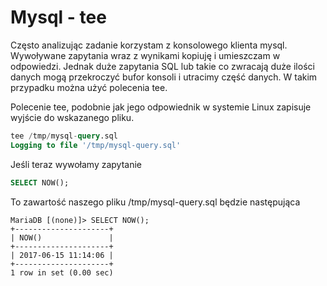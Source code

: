 Mysql - tee
===========

Często analizując zadanie korzystam z konsolowego klienta mysql. Wywoływane zapytania wraz z wynikami kopiuję i umieszczam w odpowiedzi. Jednak duże zapytania SQL lub takie co zwracają duże ilości danych mogą przekroczyć bufor konsoli i utracimy część danych. W takim przypadku można użyć polecenia tee.

Polecenie tee, podobnie jak jego odpowiednik w systemie Linux zapisuje wyjście do wskazanego pliku.

``` sql
tee /tmp/mysql-query.sql
Logging to file '/tmp/mysql-query.sql'
```

Jeśli teraz wywołamy zapytanie

``` sql
SELECT NOW();
```

To zawartość naszego pliku /tmp/mysql-query.sql będzie następująca

```
MariaDB [(none)]> SELECT NOW();
+---------------------+
| NOW()               |
+---------------------+
| 2017-06-15 11:14:06 |
+---------------------+
1 row in set (0.00 sec)
```